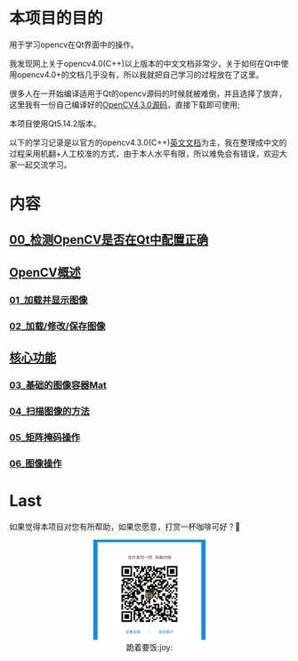 <!--
 * @Date: 2020-08-08 12:03:40
 * @LastEditTime: 2020-08-14 22:09:07
 * @Author:  Chang_Bin
 * @LastEditors: Chang_Bin
 * @Email: bin_chang@qq.com
 * @Description: In User Settings Edit
-->
# 本项目的目的
用于学习opencv在Qt界面中的操作。

我发现网上关于opencv4.0(C++)以上版本的中文文档非常少，关于如何在Qt中使用opencv4.0+的文档几乎没有，所以我就把自己学习的过程放在了这里。

很多人在一开始编译适用于Qt的opencv源码的时候就被难倒，并且选择了放弃，这里我有一份自己编译好的[OpenCV4.3.0源码](./opencv430ForQtBuild_win64/)，直接下载即可使用;

本项目使用Qt5.14.2版本。

以下的学习记录是以官方的opencv4.3.0(C++)[英文文档](https://docs.opencv.org/4.3.0/de/d7a/tutorial_table_of_content_core.html)为主，我在整理成中文的过程采用机翻+人工校准的方式，由于本人水平有限，所以难免会有错误，欢迎大家一起交流学习。


# 内容

## [00_检测OpenCV是否在Qt中配置正确](./00_QtCvEnvironmentTest/)

## [OpenCV概述](https://docs.opencv.org/4.3.0/df/d65/tutorial_table_of_content_introduction.html)
### [01_加载并显示图像](./01_LoadAndDisplayAnImage/)
### [02_加载/修改/保存图像](./02_LoadModifySaveAnImage/)

## [核心功能](https://docs.opencv.org/4.3.0/de/d7a/tutorial_table_of_content_core.html)
### [03_基础的图像容器Mat](./03_BasicImageContainerMat/)
### [04_扫描图像的方法](./04_scanImages/)
### [05_矩阵掩码操作](./05_MaskOperationsOnMatrices/)
### [06_图像操作](./06_operationsWithImages/)





# Last
如果觉得本项目对您有所帮助，如果您愿意，打赏一杯咖啡可好？:pray:

<div align="center">
<img style="align: center" src="beg.jpg" width="40%" height="40%" alt="" />
<div align=center>跪着要饭:joy: </div>
  </div>
